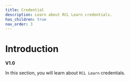 ```yaml
---
title: Credential
description: Learn about RCL Learn credentials.
has_children: true
nav_order: 3
---
```


# Introduction
**V1.0**

In this section, you will learn about ``RCL Learn`` credentials.
